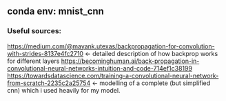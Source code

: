 conda env: mnist_cnn
---
### Useful sources: 
https://medium.com/@mayank.utexas/backpropagation-for-convolution-with-strides-8137e4fc2710 <- detailed description of how backprop works for different layers
https://becominghuman.ai/back-propagation-in-convolutional-neural-networks-intuition-and-code-714ef1c38199
https://towardsdatascience.com/training-a-convolutional-neural-network-from-scratch-2235c2a25754 <- modelling of a complete (but simplified cnn) which i used heavily for my model.